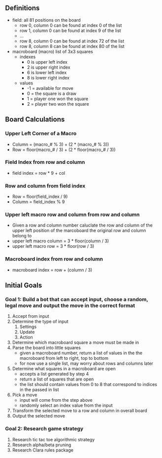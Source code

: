 ## Definitions
- field: all 81 positions on the board
  + row 0, column 0 can be found at index 0 of the list
  + row 1, column 0 can be found at index 9 of the list
  + ...
  + row 8, column 0 can be found at index 72 of the list
  + row 8, column 8 can be found at index 80 of the list
- macroboard (macro) list of 3x3 squares
  - indexes
    + 0 is upper left index
    + 2 is upper right index
    + 6 is lower left index
    + 8 is lower right index
  - values
    + -1 = available for move
    + 0 = the square is a draw 
    + 1 = player one won the square
    + 2 = player two won the square

## Board Calculations
### Upper Left Corner of a Macro
- Column = (macro_# % 3) + (2 * (macro_# % 3))
- Row = floor(macro_# / 3) + (2 * floor(macro_# / 3))

### Field Index from row and column
- field index = row * 9 + col

### Row and column from field index
- Row = floor(field_index / 9)
- Column = field_index % 9

### Upper left macro row and column from row and column
- Given a row and column number caluclate the row and column of the upper left
  position of the marcoboard the original row and column belong to
- upper left macro column = 3 * floor(column / 3) 
- upper left macro row = 3 * floor(row / 3)

### Macroboard index from row and column
- macroboard index = row + (column / 3)

## Initial Goals
### Goal 1: Build a bot that can accept input, choose a random, legal move and output the move in the correct format
1. Accept from input
2. Determine the type of input 
   1. Settings
   2. Update
   3. Action
3. Determine which macroboard square a move must be made in
4. Parse the board into little squares
   - given a macroboard number, return a list of values in the
     the macroboard from left to right, top to bottom
   - for now use a single list, may worry about rows and columns later
5. Determine what squares in a macroboard are open
   - accepts a list generated by step 4
   - return a list of squares that are open
   - the list should contain values from 0 to 8 that correspond
     to indices in the passed in list 
6. Pick a move
   - input will come from the step above
   - randomly select an index value from the input 
7. Transform the selected move to a row and column in overall board
8. Output the selected move

### Goal 2: Research game strategy
1. Research tic tac toe algorithmic strategy
2. Research alpha/beta pruning
3. Research Clara rules package

